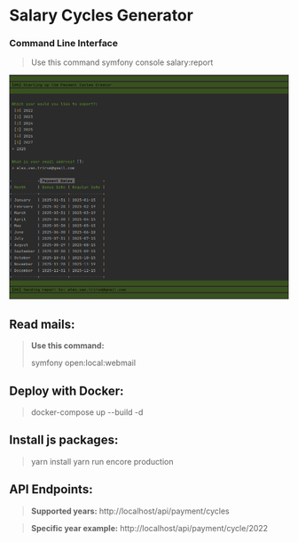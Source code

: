# Salary Cycles Generator


### Command Line Interface
> Use this command
> symfony console salary:report

![img_2.png](img_2.png)

## Read mails:
>**Use this command:**
><p>symfony open:local:webmail</p>


## Deploy with Docker:

> docker-compose up --build -d

## Install js packages:

> yarn install
> yarn run encore production

## API Endpoints:

> <b>Supported years:</b>
> http://localhost/api/payment/cycles

> <b>Specific year example:</b>
> http://localhost/api/payment/cycle/2022